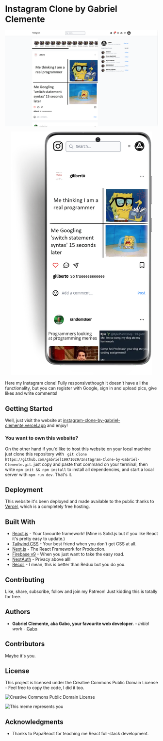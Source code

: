 # Instagram Clone by Gabriel Clemente


![Web Mockup](Mockup.png) <div style="text-align:center"><img src="MobileMockUp.png" /></div>


Here my Instagram clone! Fully responsivethough it doesn't have all the functionality, but you can register with Google, sign in and upload pics, give likes and write comments!


## Getting Started

Well, just visit the website at [instagram-clone-by-gabriel-clemente.vercel.app](https://instagram-clone-by-gabriel-clemente.vercel.app/) and enjoy! 

### You want to own this website?

On the other hand if you'd like to host this website on your local machine just clone this repository with ``` git clone https://github.com/gabriel19971029/Instagram-Clone-by-Gabriel-Clemente.git```. just copy and paste that command on your terminal, then write ```npm init && npm install```  to install all dependencies, and start a local server with ```npm run dev```. That's it.

## Deployment

This website it's been deployed and made available to the public thanks to [Vercel](https://vercel.com), which is a completely free hosting.

## Built With

* [React.js](https://reactjs.org/) - Your favourite framework! (Mine is Solid.js but if you like React it's pretty easy to update.)
* [Tailwind CSS](https://tailwindcss.com/) - Your best friend when you don't get CSS at all. 
* [Next.js](https://nextjs.org/) - The React Framework for Production.
* [Firebase v9](https://firebase.google.com/) - When you just want to take the easy road.
* [NextAuth](https://next-auth.js.org/) - Privacy above all!
* [Recoil](https://recoiljs.org/) - I mean, this is better than Redux but you do you. 


## Contributing

  Like, share, subscribe, follow and join my Patreon! Just kidding this is totally for free. 

## Authors

* **Gabriel Clemente, aka Gabo, your favourite web developer.** - *Initial work* - [Gabo](https://github.com/gabriel19971029)

## Contributors

Maybe it's you.

## License

This project is licensed under the Creative Commons Public Domain License - Feel free to copy the code, I did it too.

![Creative Commons Public Domain License](https://upload.wikimedia.org/wikipedia/commons/thumb/8/84/Public_Domain_Mark_button.svg/220px-Public_Domain_Mark_button.svg.png)

![This meme represents you](https://preview.redd.it/hwurhp7crzf81.png?auto=webp&s=3f230e79f360c9fbc9394e70ea72330391bf8f27)

## Acknowledgments

* Thanks to PapaReact for teaching me React full-stack development. 
